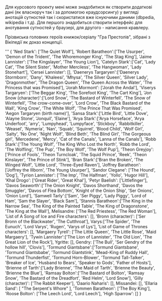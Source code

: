 Для курсового проекту мені може знадобитися як створити додаткові дані (як власноруч так і за допомогою краудсорсингу) у вигляді анотацій сутностей так і скористатися вже існуючими даними (dbpedia, wikipedia і т.д). Для першого знадобиться створити інтерфейс для анотування сутностей у браузері, для другого - написання кравлеру.

Прізвиська головних героїв книжок/серіалу "Гра Престолів", зібрані з Вікіпедії як доказ концепції.

'''
{
  'Ned Stark': ['The Quiet Wolf'],
  'Robert Baratheon':['The Usurper', 'Demon of the Trident', 'The Whoremonger King', 'The Stag King'],
  'Jaime Lannister': ['The Kingslayer', 'The Young Lion'],
  'Catelyn Stark':['Cat', 'Lady Cat', 'The Silent Sister', 'Mother Merciless', 'The Hangwoman', 'Lady Stonehart'],
  'Cersei Lannister': [],
  'Daenerys Targaryen':['Daenerys Stormborn', 'Dany', 'Khaleesi', 'Mhysa', 'The Silver Queen', 'Silver Lady', 'Dragonmother', 'The Dragon Queen', 'The Queen Across the Water', 'The Princess that was Promised'],
  'Jorah Mormont': ['Jorah the Andal'],
  'Viserys Targaryen': ['The Beggar King', 'The Sorefoot King', 'The Cart King'],
  'Jon Snow (character)':['Lord Snow', 'The Bastard of Winterfell', 'The Snow of Winterfell', 'The crow-come-over', 'Lord Crow', 'The Black Bastard of the Wall', 'King Crow', 'The White Wolf', 'The Prince That Was Promised', 'Aegon Targaryen (birth name)'],
  'Sansa Stark':['Little Bird', 'Little Dove', 'Alayne Stone', 'Jonquil', 'Elaine'],
  'Arya Stark':['Arya Horseface', 'Arya Underfoot', 'arry', 'Lumpyhead', 'Lumpyface', 'Stickboy', 'Rabbitkiller', 'Weasel', 'Nymeria', 'Nan', 'Squab', 'Squirrel', 'Blood Child', 'Wolf Girl', 'Salty', 'No One', 'Night Wolf', 'Blind Beth', 'The Blind Girl', 'The Gorgeous girl', 'Mercedene', 'Mercy', 'Cat of the Canals', 'Lanna of the Canals'],
  'Robb Stark':['The Young Wolf', 'The King Who Lost the North', 'Robb the Lord', 'The Wolfling', 'The Pup', 'The Boy Wolf', 'The Wolf Pup'],
  'Theon Greyjoy':['Prince of Fools', 'Theon Turncloak', 'The Squid Prince', 'Reek', 'Theon Kinslayer', 'The Prince of Stink'],
  'Bran Stark':['Bran the Broken', 'The Winged Wolf', 'Little Lord', 'Three-Eyed Raven'],
  'Joffrey Baratheon': ['Joffrey the Illborn', 'The Young Usurper'],
  'Sandor Clegane': ['The Hound', 'Dog'],
  'Tyrion Lannister': ['The Imp', 'The Halfman', 'Yollo', 'Hugor Hill'],
  'Khal Drogo': ['Great Rider', 'Great Khal'],
  'Petyr Baelish': ['Littlefinger'],
  'Davos Seaworth':['The Onion Knight', 'Davos Shorthand', 'Davos the Smuggler', 'Davos of Flea Bottom', 'Knight of the Onion Ship', 'Ser Onions', 'Onion Lord'],
  'Samwell Tarly':['Sam', 'Ser Piggy', 'Lady Piggy', 'Lord of Ham', 'Sam the Slayer', 'Black Sam'],
  'Stannis Baratheon':['The King in the Narrow Sea', 'The King of the Painted Table', 'The King of Dragonstone', 'The King at the Wall'],
  Melisandre: ['The Red Priestess', 'The Red Woman'],
  'List of A Song of Ice and Fire characters': [],
  'Bronn (character)': ['Ser Bronn of the Blackwater', 'The Cutthroat'],
  Varys:['The Spider', 'The Eunuch', 'Lord Varys', 'Rugen', 'Varys of Lys'],
  'List of Game of Thrones characters': [],
  'Margaery Tyrell': ['The Little Queen', 'The Little Rose', 'Maid Margaery'],
  'Tywin Lannister':['The Lion of Lannister', 'The Old Lion', 'The Great Lion of the Rock'],
  Ygritte: [],
  Gendry: ['The Bull', 'Ser Gendry of the hollow hill', 'Clovis'],
  'Tormund Giantsbane':['Tormund Giantsbane', 'Tormund Giantsbabe', 'Tormund Giantstink', 'Mead-King of Ruddy Hall', 'Tormund Thunderfist', 'Tormund Horn-Blower', 'Tormund Tall-Talker', 'Breaker of Ice', 'Husband to Bears', 'Speaker to Gods', 'Father of Hosts'],
  'Brienne of Tarth':['Lady Brienne', 'The Maid of Tarth', 'Brienne the Beauty', 'Brienne the Blue'],
  'Ramsay Bolton':['The Bastard of Bolton', 'Ramsay Snow', 'The Bastard of the Dreadfort', 'Red Helm', 'Lord Snow'],
  'Gilly (character)': ['The Rabbit Keeper'],
  'Daario Naharis': [],
  Missandei: [],
  'Ellaria Sand': [ "The Serpent's Whore" ],
  'Tommen Baratheon': ['The Boy King'],
  'Roose Bolton': ['The Leech Lord', 'Lord Leech'],
  'High Sparrow': []
}
```
